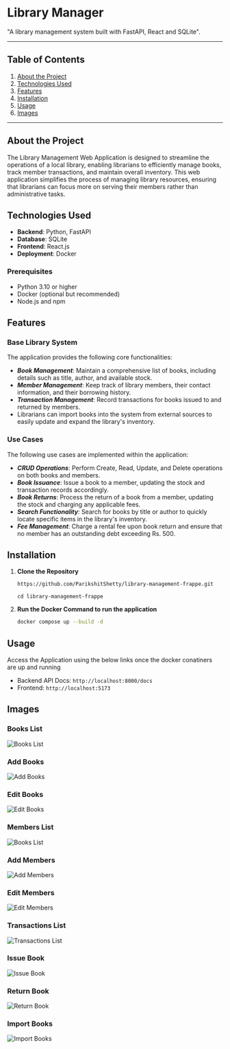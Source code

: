 # Library Manager

"A library management system built with FastAPI, React and SQLite".

---

## Table of Contents

1. [About the Project](#about-the-project)
2. [Technologies Used](#technologies-used)
3. [Features](#features)
4. [Installation](#installation)
5. [Usage](#usage)
6. [Images](#images)

---

## About the Project
  
The Library Management Web Application is designed to streamline the operations of a local library, enabling librarians to efficiently manage books, track member transactions, and maintain overall inventory. This web      application simplifies the process of managing library resources, ensuring that librarians can focus more on serving their members rather than administrative tasks.


## Technologies Used

- **Backend**: Python, FastAPI
- **Database**: SQLite
- **Frontend**: React.js
- **Deployment**: Docker

### Prerequisites

- Python 3.10 or higher
- Docker (optional but recommended)
- Node.js and npm

## Features

### Base Library System

The application provides the following core functionalities:

- ***Book Management***: Maintain a comprehensive list of books, including details such as title, author, and available stock.
- ***Member Management***: Keep track of library members, their contact information, and their borrowing history.
- ***Transaction Management***: Record transactions for books issued to and returned by members.
- Librarians can import books into the system from external sources to easily update and expand the library's inventory.

### Use Cases

The following use cases are implemented within the application:

- ***CRUD Operations***: Perform Create, Read, Update, and Delete operations on both books and members.
- ***Book Issuance***: Issue a book to a member, updating the stock and transaction records accordingly.
- ***Book Returns***: Process the return of a book from a member, updating the stock and charging any applicable fees.
- ***Search Functionality***: Search for books by title or author to quickly locate specific items in the library's inventory.
- ***Fee Management***: Charge a rental fee upon book return and ensure that no member has an outstanding debt exceeding Rs. 500.

## Installation

1. **Clone the Repository**
   ```bash
   https://github.com/ParikshitShetty/library-management-frappe.git
   ```
   ```
   cd library-management-frappe
   ```
2. **Run the Docker Command to run the application**
   ```bash
   docker compose up --build -d
   ```

## Usage

Access the Application using the below links once the docker conatiners are up and running

- Backend API Docs: 
    ``` http://localhost:8000/docs ```
- Frontend:
    ``` http://localhost:5173 ```

## Images

### Books List
![Books List](https://github.com/ParikshitShetty/library-management-frappe/blob/main/images/books_list.jpg)

### Add Books
![Add Books](https://github.com/ParikshitShetty/library-management-frappe/blob/main/images/add_books.jpg)

### Edit Books
![Edit Books](https://github.com/ParikshitShetty/library-management-frappe/blob/main/images/edit_books.jpg)

### Members List
![Books List](https://github.com/ParikshitShetty/library-management-frappe/blob/main/images/members_list.jpg)

### Add Members
![Add Members](https://github.com/ParikshitShetty/library-management-frappe/blob/main/images/add_members.jpg)

### Edit Members
![Edit Members](https://github.com/ParikshitShetty/library-management-frappe/blob/main/images/edit_members.jpg)

### Transactions List
![Transactions List](https://github.com/ParikshitShetty/library-management-frappe/blob/main/images/transactions.jpg)

### Issue Book
![Issue Book](https://github.com/ParikshitShetty/library-management-frappe/blob/main/images/issue_book.jpg)

### Return Book
![Return Book](https://github.com/ParikshitShetty/library-management-frappe/blob/main/images/return_book.jpg)

### Import Books
![Import Books](https://github.com/ParikshitShetty/library-management-frappe/blob/main/images/import_books.jpg)
